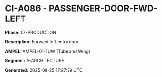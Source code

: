 # CI-A086 - PASSENGER-DOOR-FWD-LEFT

**Phase:** 07-PRODUCTION

**Description:** Forward left entry door

**AMPEL:** AMPEL-01-TUW (Tube and Wing)

**Segment:** A-ARCHITECTURE

**Generated:** 2025-08-25 17:27:29 UTC
